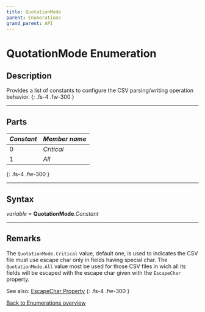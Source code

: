 ```yaml
---
title: QuotationMode
parent: Enumerations
grand_parent: API
---
```


# QuotationMode Enumeration

## Description
Provides a list of constants to configure the CSV parsing/writing operation behavior.
{: .fs-4 .fw-300 }

---

## Parts

|**_Constant_**|**_Member name_**|
|:----------|:----------|
|0|*Critical*|
|1|*All*|

{: .fs-4 .fw-300 }

---

## Syntax

*variable* = **QuotationMode**.*Constant*

---

## Remarks
The `QuotationMode.Critical` value, default one, is used to indicates the CSV file must use escape char only in fields having special char. The `QuotationMode.All` value most be used for those CSV files in wich all its fields will be escaped with the escape char given with the `EscapeChar` property.

See also:
[EscapeChar Property](https://ws-garcia.github.io/VBA-CSV-interface/api/properties/escapechar.html)
{: .fs-4 .fw-300 }

[Back to Enumerations overview](https://ws-garcia.github.io/VBA-CSV-interface/api/enumerations/)